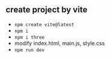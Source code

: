 ## create project by vite

- `npm create vite@latest`
- `npm i`
- `npm i three`
- modify index.html, main.js, style.css
- `npm run dev`

